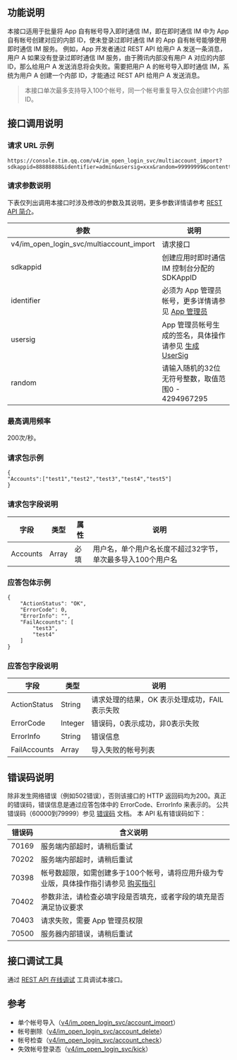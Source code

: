 ## 功能说明
本接口适用于批量将 App 自有帐号导入即时通信 IM，即在即时通信 IM 中为 App 自有帐号创建对应的内部 ID，使未登录过即时通信 IM 的 App 自有帐号能够使用即时通信 IM 服务。
例如，App 开发者通过 REST API 给用户 A 发送一条消息，用户 A 如果没有登录过即时通信 IM 服务，由于腾讯内部没有用户 A 对应的内部 ID，那么给用户 A 发送消息将会失败。需要把用户 A 的帐号导入即时通信 IM，系统为用户 A 创建一个内部 ID，才能通过 REST API 给用户 A 发送消息。

>本接口单次最多支持导入100个帐号，同一个帐号重复导入仅会创建1个内部 ID。

## 接口调用说明
### 请求 URL 示例
```
https://console.tim.qq.com/v4/im_open_login_svc/multiaccount_import?sdkappid=88888888&identifier=admin&usersig=xxx&random=99999999&contenttype=json
```

### 请求参数说明

 下表仅列出调用本接口时涉及修改的参数及其说明，更多参数详情请参考 [REST API 简介](https://intl.cloud.tencent.com/document/product/1047/34620)。

| 参数               | 说明                                 |
| ------------------ | ------------------------------------ |
| v4/im_open_login_svc/multiaccount_import | 请求接口                             |
| sdkappid           | 创建应用时即时通信 IM 控制台分配的 SDKAppID |
| identifier         | 必须为 App 管理员帐号，更多详情请参见 [App 管理员](https://intl.cloud.tencent.com/document/product/1047/33517#app-.E7.AE.A1.E7.90.86.E5.91.98)                |
| usersig            | App 管理员帐号生成的签名，具体操作请参见 [生成 UserSig](https://intl.cloud.tencent.com/document/product/1047/34385)    |
| random             | 请输入随机的32位无符号整数，取值范围0 - 4294967295                 |


### 最高调用频率
200次/秒。
### 请求包示例
```
{
"Accounts":["test1","test2","test3","test4","test5"]
}
```

### 请求包字段说明

| 字段 | 类型 | 属性 |说明 |
|---------|---------|---------|-------|
| Accounts | Array|必填 |用户名，单个用户名长度不超过32字节，单次最多导入100个用户名 |

### 应答包体示例

```
{
    "ActionStatus": "OK",
    "ErrorCode": 0,
    "ErrorInfo": "",
    "FailAccounts": [
        "test3",
        "test4"
    ]
}
```

### 应答包字段说明

| 字段  | 类型 | 说明 |
|---------|---------|---------|
| ActionStatus | String | 请求处理的结果，OK 表示处理成功，FAIL 表示失败 |
| ErrorCode|	Integer	|错误码，0表示成功，非0表示失败 |
| ErrorInfo | String | 错误信息 |
| FailAccounts | Array | 导入失败的帐号列表 |

## 错误码说明
除非发生网络错误（例如502错误），否则该接口的 HTTP 返回码均为200。真正的错误码，错误信息是通过应答包体中的 ErrorCode、ErrorInfo 来表示的。
公共错误码（60000到79999）参见 [错误码](https://intl.cloud.tencent.com/document/product/1047/34348) 文档。
本 API 私有错误码如下：

| 错误码 | 含义说明 |
| ------------ | ------------ |
| 70169 | 	服务端内部超时，请稍后重试 |
| 70202  | 服务端内部超时，请稍后重试                          |
| 70398 | 帐号数超限，如需创建多于100个帐号，请将应用升级为专业版，具体操作指引请参见 [购买指引](https://intl.cloud.tencent.com/document/product/1047/34351) |
| 70402 | 参数非法，请检查必填字段是否填充，或者字段的填充是否满足协议要求 |
| 70403 | 请求失败，需要 App 管理员权限 |
| 70500 | 服务器内部错误，请稍后重试|

## 接口调试工具
通过 [REST API 在线调试](https://avc.qcloud.com/im/APITester/APITester.html#v4/im_open_login_svc/multiaccount_import) 工具调试本接口。

## 参考

- 单个帐号导入（[v4/im_open_login_svc/account_import](https://intl.cloud.tencent.com/document/product/1047/34953)）
- 帐号删除（[v4/im_open_login_svc/account_delete](https://intl.cloud.tencent.com/document/product/1047/34955)）
- 帐号检查（[v4/im_open_login_svc/account_check](https://intl.cloud.tencent.com/document/product/1047/34956)）
- 失效帐号登录态（[v4/im_open_login_svc/kick](https://intl.cloud.tencent.com/document/product/1047/34957)）
